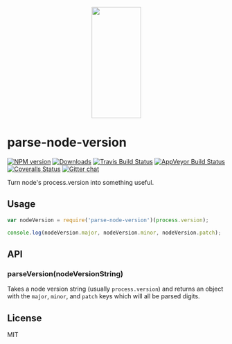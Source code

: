 <p align="center">
  <a href="http://gulpjs.com">
    <img height="257" width="114" src="https://raw.githubusercontent.com/gulpjs/artwork/master/gulp-2x.png">
  </a>
</p>

# parse-node-version

[![NPM version][npm-image]][npm-url] [![Downloads][downloads-image]][npm-url] [![Travis Build Status][travis-image]][travis-url] [![AppVeyor Build Status][appveyor-image]][appveyor-url] [![Coveralls Status][coveralls-image]][coveralls-url] [![Gitter chat][gitter-image]][gitter-url]

Turn node's process.version into something useful.

## Usage

```js
var nodeVersion = require('parse-node-version')(process.version);

console.log(nodeVersion.major, nodeVersion.minor, nodeVersion.patch);
```

## API

### parseVersion(nodeVersionString)

Takes a node version string (usually `process.version`) and returns an object with the `major`, `minor`, and `patch` keys which will all be parsed digits.

## License

MIT

[downloads-image]: http://img.shields.io/npm/dm/parse-node-version.svg
[npm-url]: https://www.npmjs.com/package/parse-node-version
[npm-image]: http://img.shields.io/npm/v/parse-node-version.svg

[travis-url]: https://travis-ci.org/gulpjs/parse-node-version
[travis-image]: http://img.shields.io/travis/gulpjs/parse-node-version.svg?label=travis-ci

[appveyor-url]: https://ci.appveyor.com/project/gulpjs/parse-node-version
[appveyor-image]: https://img.shields.io/appveyor/ci/gulpjs/parse-node-version.svg?label=appveyor

[coveralls-url]: https://coveralls.io/r/gulpjs/parse-node-version
[coveralls-image]: http://img.shields.io/coveralls/gulpjs/parse-node-version/master.svg

[gitter-url]: https://gitter.im/gulpjs/gulp
[gitter-image]: https://badges.gitter.im/gulpjs/gulp.svg
